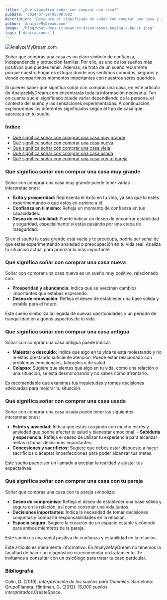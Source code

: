 ```yaml
---
title: '¿Qué significa soñar con comprar una casa?'
pubDate: '2024-07-29T05:00:00Z'
description: 'Descubre el significado de soñar con comprar una casa y cómo este sueño puede reflejar aspectos de confianza, independencia y protección familiar, según el tipo de casa y el contexto del sueño.'
author: 'AnalyzeMyDream.com'
image: '/blog/what-does-it-mean-to-dream-about-buying-a-house.jpeg'
tags: ['Aspiraciones']
---
```


![AnalyzeMyDream.com](/blog/what-does-it-mean-to-dream-about-buying-a-house.jpeg)

Soñar que compras una casa es un claro símbolo de confianza, independencia y protección familiar. Por ello, es uno de los sueños más positivos que puedes tener. Además, se trata de un sueño recurrente porque nuestro hogar es el lugar donde nos sentimos cómodos, seguros y donde compartimos momentos importantes con nuestros seres queridos.

Si quieres saber qué significa soñar con comprar una casa, en este artículo de AnalyzeMyDream.com encontrarás toda la información necesaria. Ten en cuenta que el significado puede variar dependiendo de la persona, el contexto del sueño y las sensaciones experimentadas. A continuación, exploraremos los diferentes significados según el tipo de casa que aparezca en tu sueño.

### Índice

- [Qué significa soñar con comprar una casa muy grande](#que-significa-soñar-con-comprar-una-casa-muy-grande)
- [Qué significa soñar con comprar una casa nueva](#que-significa-soñar-con-comprar-una-casa-nueva)
- [Qué significa soñar con comprar una casa vieja](#que-significa-soñar-con-comprar-una-casa-vieja)
- [Qué significa soñar con comprar una casa usada](#que-significa-soñar-con-comprar-una-casa-usada)
- [Qué significa soñar con comprar una casa con tu pareja](#que-significa-soñar-con-comprar-una-casa-con-tu-pareja)

### Qué significa soñar con comprar una casa muy grande

Soñar con comprar una casa muy grande puede tener varias interpretaciones:

- **Éxito y prosperidad:** Representa el éxito en tu vida, ya sea que lo estés experimentando o que estés en camino a él.
- **Confianza en ti mismo:** Refleja un momento de confianza en tus capacidades.
- **Deseo de estabilidad:** Puede indicar un deseo de encontrar estabilidad y seguridad, especialmente si estás pasando por una etapa de inseguridad.

Si en el sueño la casa grande está vacía y te preocupa, podría ser señal de que estás experimentando ansiedad o preocupación en tu vida real. Analiza tu situación actual para priorizar lo más importante.

### Qué significa soñar con comprar una casa nueva

Soñar con comprar una casa nueva es un sueño muy positivo, relacionado con:

- **Prosperidad y abundancia:** Indica que se avecinan cambios importantes que estabas esperando.
- **Deseo de renovación:** Refleja el deseo de establecer una base sólida y estable para el futuro.

Este sueño simboliza la llegada de nuevas oportunidades y un periodo de tranquilidad en algunos aspectos de tu vida.

### Qué significa soñar con comprar una casa antigua

Soñar con comprar una casa antigua puede indicar:

- **Malestar o descuido:** Indica que algo en tu vida te está molestando y no le estás prestando suficiente atención. Puede estar relacionado con problemas emocionales, laborales o de salud.
- **Colapso:** Sugiere que sientes que algo en tu vida, como una relación o una situación, se está desmoronando y no sabes cómo afrontarlo.

Es recomendable que examines tus inquietudes y tomes decisiones adecuadas para mejorar tu situación.

### Qué significa soñar con comprar una casa usada

Soñar con comprar una casa usada puede tener las siguientes interpretaciones:

- **Estrés y ansiedad:** Indica que estás cargando con mucho estrés y ansiedad que podría afectar tu salud y bienestar emocional. - **Sabiduría y experiencia:** Refleja el deseo de utilizar tu experiencia para alcanzar metas o tomar decisiones importantes.
- **Concesiones y sacrificios:** Sugiere que debes estar dispuesto a hacer sacrificios o aceptar imperfecciones para poder alcanzar tus metas.

Este sueño puede ser un llamado a aceptar la realidad y ajustar tus expectativas.

### Qué significa soñar con comprar una casa con tu pareja

Soñar que compras una casa con tu pareja simboliza:

- **Deseo de compromiso:** Refleja el deseo de establecer una base sólida y segura en la relación, así como construir una vida juntos.
- **Decisiones importantes:** Indica la necesidad de tomar decisiones conjuntas y compartir responsabilidades en la relación.
- **Espacio seguro:** Sugiere la creación de un espacio estable y cómodo para ambos miembros de la pareja.

Este sueño es una señal positiva de confianza y estabilidad en la relación.

Este artículo es meramente informativo. En AnalyzeMyDream no tenemos la facultad de hacer un diagnóstico ni recomendar un tratamiento. Te invitamos a consultar con un psicólogo para tratar tu caso particular.

### Bibliografía

Colin, D. (2019). *Interpretación de los sueños para Dummies*. Barcelona: GrupoPlaneta. 
Hindman, G. (2012). *10,000 sueños interpretados*.CreateSpace.